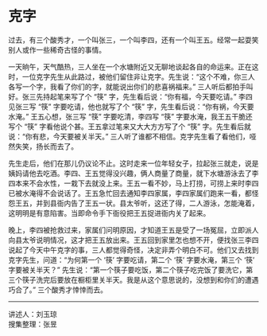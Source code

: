 # 克字

过去，有三个酸秀才，一个叫张三，一个叫李四，还有一个叫王五。经常一起耍笑别人或作一些稀奇古怪的事情。

一天晌午，天气酷热，三人坐在一个水塘附近又无聊地谈起各自的命运来。正在这时，一位克字先生从此路过，被他们留住非让克字。先生说：“这个不难，你三人各写一个字，我看了你们的字，就能说出你们的悲喜祸福来。” 三人听后都拍手叫好。张三先持起笔来写了个 “筷” 字，先生看后说：“你有福，今天要吃请。” 李四见张三写 “筷” 字要吃请，他也就写了个 “筷” 字，先生看后说：“你有祸，今天要水淹。” 王五心想，张三写 “筷” 字要吃清，李四写 “筷” 字要水淹，我王五干脆还写个 “筷” 字看他说个甚。王五拿过笔来又大大方方写了个 “筷” 字。先生看后就说：“你有悲，今天要被关半天。” 三人听了谁都不相信。克字先生看了看他们，哑然失笑，扬长而去了。

先生走后，他们在那儿仍议论不止。这时走来一位年轻女子，拉起张三就走，说是姨妈请他去吃酒。李四、王五觉得没兴趣，俩人商量了商量，就下水塘游泳去了李四本来不会水性，一栽下去就没上来。王五一看不妙，马上打捞，可捞上来时李四已被水淹得不会说话了。王五急忙回去通知李四家属，李四家属们跑来一看，都怪怨王五，并到县衙内告了王五一状。县太爷听，这还了得，二人游泳，怎能淹着，这明明是有意陷害。当即命令手下衙役把王五捉进衙内关了起来。

晚上，李四被抢救过来，家属们问明原因，才知道王五是受了一场冤屈，立即派人向县太爷说明情况，这才把王五放出来。王五回到家里怎也想不开，便找张三李四说起了今天中午克字的事，三人都觉得奇怪，决定非弄个明白不可。他们又去找到克字先生，问道：“为何第一个 ‘筷’ 字要吃请，第二个 ‘筷’ 字要水淹，第三个 ‘筷’ 字要被关半天？” 先生说：“第一个筷子要吃饭，第二个筷子吃完饭了要洗它，第三个筷子洗完后要放在橱柜里关半天。我是从这个意思说的，没想到和你们的遭遇巧合了。” 三个酸秀才悻悻而去。

---

讲述人：刘玉琼  
搜集整理：张昱
